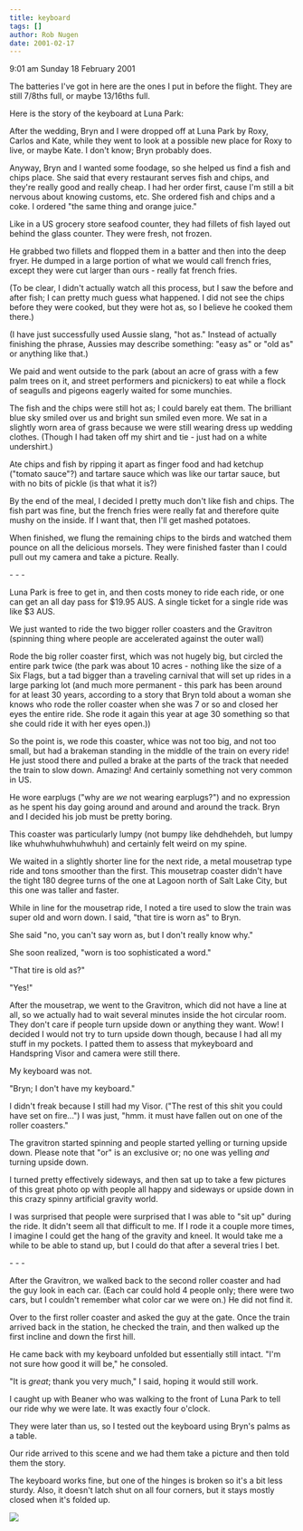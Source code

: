 ```yaml
---
title: keyboard
tags: []
author: Rob Nugen
date: 2001-02-17
---
```


<p class=date>9:01 am Sunday 18 February 2001</p>

<p>The batteries I've got in here are the ones I put
in before the flight.  They are still 7/8ths full, or
maybe 13/16ths full.</p>

<p>Here is the story of the keyboard at Luna Park:</p>

<p>After the wedding, Bryn and I were dropped off at 
Luna Park by Roxy, Carlos and Kate, while they went to
look at a possible new place for Roxy to live, or
maybe Kate.  I don't know; Bryn probably does.</p>

<p>Anyway, Bryn and I wanted some foodage, so she
helped us find a fish and chips place.  She said that
every restaurant serves fish and chips, and they're
really good and really cheap.  I had her order first,
cause I'm still a bit nervous about knowing customs,
etc.  She ordered fish and chips and a coke.  I
ordered "the same thing and orange juice."</p>

<p>Like in a US grocery store seafood counter, they
had fillets of fish layed out behind the glass
counter.  They were fresh, not frozen.</p> 

<p>He grabbed two fillets and flopped them in a batter
and then into the deep fryer.  He dumped in a large
portion of what we would call french fries, except
they were cut larger than ours - really fat french
fries.</p>

<p>(To be clear, I didn't actually watch all this
process, but I saw the before and after fish; I can
pretty much guess what happened.  I did not see the
chips before they were cooked, but they were hot as,
so I believe he cooked them there.)</p>

<p>(I have just successfully used Aussie slang, "hot
as."  Instead of actually finishing the phrase,
Aussies may describe something: "easy as" or "old as"
or anything like that.)</p>

<p>We paid and went outside to the park (about an acre
of grass with a few palm trees on it, and street
performers and picnickers) to eat while a flock of
seagulls and pigeons eagerly waited for some
munchies.</p>

<p>The fish and the chips were still hot as; I could
barely eat them.  The brilliant blue sky smiled over
us and bright sun smiled even more.  We sat in a
slightly worn area of grass because we were still
wearing dress up wedding clothes.  (Though I had taken
off my shirt and tie - just had on a white
undershirt.)</p>

<p>Ate chips and fish by ripping it apart as finger
food and had ketchup ("tomato sauce"?) and tartare
sauce which was like our tartar sauce, but with no
bits of pickle (is that what it is?)</p>

<p>By the end of the meal, I decided I pretty much
don't like fish and chips.  The fish part was fine,
but the french fries were really fat and therefore
quite mushy on the inside.  If I want that, then I'll
get mashed potatoes.</p>

<p>When finished, we flung the remaining chips to the
birds and watched them pounce on all the delicious
morsels.  They were finished faster than  I could pull
out my camera and take a picture.  Really.</p>

<p>- - -</p>

<p>Luna Park is free to get in, and then costs money
to ride each ride, or one can get an all day pass for
$19.95 AUS.  A single ticket for a single ride was
like $3 AUS.</p>

<p>We just wanted to ride the two bigger roller
coasters and the Gravitron (spinning thing where
people are accelerated against the outer wall)</p>

<p>Rode the big roller coaster first, which was not
hugely big, but circled the entire park twice (the
park was about 10 acres - nothing like the size of a
Six Flags, but a tad bigger than a traveling carnival
that will set up rides in a large parking lot (and
much more permanent - this park has been around for at
least 30 years, according to a story that Bryn told
about a woman she knows who rode the roller coaster
when she was 7 or so and closed her eyes the entire
ride.  She rode it again this year at age 30 something
so that she could ride it with her eyes open.))</p>

<p>So the point is, we rode this coaster, whice was
not too big, and not too small, but had a brakeman
standing in the middle of the train on every ride!  He
just stood there and pulled a brake at the parts of
the track that needed the train to slow down. 
Amazing!  And certainly something not very common in
US.</p>

<p>He wore earplugs ("why are <em>we</em> not wearing
earplugs?") and no expression as he spent his day
going around and around and around the track.  Bryn
and I decided his job must be pretty boring.</p>

<p>This coaster was particularly lumpy (not bumpy like
dehdhehdeh, but lumpy like whuhwhuhwhuhwhuh) and
certainly felt weird on my spine.</p>

<p>We waited in a slightly shorter line for the next
ride, a metal mousetrap type ride and tons smoother
than the first.  This mousetrap coaster didn't have
the tight 180 degree turns of the one at Lagoon north
of Salt Lake City, but this one was taller and
faster.</p>

<p>While in line for the mousetrap ride, I noted a
tire used to slow the train was super old and worn
down.  I said, "that tire is worn as" to Bryn.</p>

<p>She said "no, you can't say worn as, but I don't
really know why."</p>

<p>She soon realized, "worn is too sophisticated a
word."</p>

<p>"That tire is old as?"</p>

<p>"Yes!"</p>

<p>After the mousetrap, we went to the Gravitron,
which did not have a line at all, so we actually had
to wait several minutes inside the hot circular room. 
They don't care if people turn upside down or anything
they want.  Wow!  I decided I would not try to turn
upside down though, because I had all my stuff in my
pockets.  I patted them to assess that mykeyboard and
Handspring Visor and camera were still there.</p>

<p>My keyboard was not.</p>

<p>"Bryn; I don't have my keyboard."</p>

<p>I didn't freak because I still had my Visor.  ("The
rest of this shit you could have set on fire...")  I
was just, "hmm.  it must have fallen out on one of the
roller coasters."</p>

<p>The gravitron started spinning and people started
yelling or turning upside down.  Please note that "or"
is an exclusive or; no one was yelling <em>and</em>
turning upside down.</p>

<p>I turned pretty effectively sideways, and then sat
up to take a few pictures of this great photo op with
people all happy and sideways or upside down in this
crazy spinny artificial gravity world.</p>

<p>I was surprised that people were surprised that I
was able to "sit up" during the ride.  It didn't seem
all that difficult to me.  If I rode it a couple more
times, I imagine I could get the hang of the gravity
and kneel.  It would take me a while to be able to
stand up, but I could do that after a several tries I
bet.</p>

<p>- - -</p>

<p>After the Gravitron, we walked back to the second
roller coaster and had the guy look in each car. 
(Each car could hold 4 people only; there were two
cars, but I couldn't remember what color car we were
on.)  He did not find it.</p>

<p>Over to the first roller coaster and asked the guy
at the gate.  Once the train arrived back in the
station, he checked the train, and then walked up the
first incline and down the first hill.</p>

<p>He came back with my keyboard unfolded but
essentially still intact.  "I'm not sure how good it
will be," he consoled.</p>

<p>"It is <em>great</em>; thank you very much," I
said, hoping it would still work.</p>

<p>I caught up with Beaner who was walking to the
front of Luna Park to tell our ride why we were late. 
It was exactly four o'clock.</p>

<p>They were later than us, so I tested out the
keyboard using Bryn's palms as a table.</p>

<p>Our ride arrived to this scene and we had them take
a picture and then told them the story.</p>

<p>The keyboard works fine, but one of the hinges is
broken so it's a bit less sturdy.  Also, it doesn't
latch shut on all four corners, but it stays mostly
closed when it's folded up.</p>

<p><img src="/images/rob/wL-ROB.gif"/></p>
